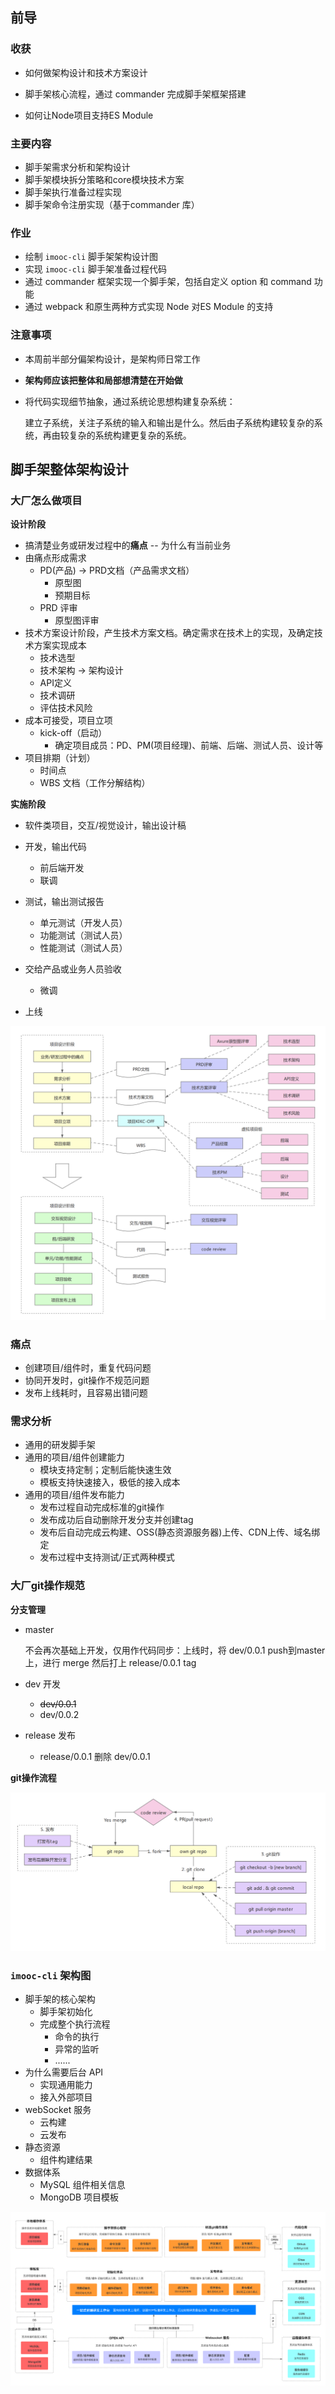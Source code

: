 ## 前导

### 收获

- 如何做架构设计和技术方案设计

- 脚手架核心流程，通过 commander 完成脚手架框架搭建
- 如何让Node项目支持ES Module

### 主要内容

- 脚手架需求分析和架构设计
- 脚手架模块拆分策略和core模块技术方案
- 脚手架执行准备过程实现
- 脚手架命令注册实现（基于commander 库）

### 作业

- 绘制 `imooc-cli` 脚手架架构设计图
- 实现 `imooc-cli` 脚手架准备过程代码
- 通过 commander 框架实现一个脚手架，包括自定义 option 和 command 功能
- 通过 webpack 和原生两种方式实现 Node 对ES Module 的支持

### 注意事项

- 本周前半部分偏架构设计，是架构师日常工作

- **架构师应该把整体和局部想清楚在开始做**

- 将代码实现细节抽象，通过系统论思想构建复杂系统：

  建立子系统，关注子系统的输入和输出是什么。然后由子系统构建较复杂的系统，再由较复杂的系统构建更复杂的系统。

## 脚手架整体架构设计

### 大厂怎么做项目

**设计阶段**

- 搞清楚业务或研发过程中的**痛点** -- 为什么有当前业务
- 由痛点形成需求
  - PD(产品) -> PRD文档（产品需求文档）
    - 原型图
    - 预期目标
  - PRD 评审
    - 原型图评审
- 技术方案设计阶段，产生技术方案文档。确定需求在技术上的实现，及确定技术方案实现成本
  - 技术选型
  - 技术架构 -> 架构设计
  - API定义
  - 技术调研
  - 评估技术风险
- 成本可接受，项目立项
  - kick-off（启动）
    - 确定项目成员：PD、PM(项目经理)、前端、后端、测试人员、设计等
- 项目排期（计划）
  - 时间点
  - WBS 文档（工作分解结构）

**实施阶段**

- 软件类项目，交互/视觉设计，输出设计稿
- 开发，输出代码
  - 前后端开发
  - 联调

- 测试，输出测试报告
  - 单元测试（开发人员）
  - 功能测试（测试人员）
  - 性能测试（测试人员）

- 交给产品或业务人员验收
  - 微调
- 上线

![开发流程](./images/开发流程.png)

### 痛点

- 创建项目/组件时，重复代码问题
- 协同开发时，git操作不规范问题
- 发布上线耗时，且容易出错问题

### 需求分析

- 通用的研发脚手架
- 通用的项目/组件创建能力
  - 模块支持定制；定制后能快速生效
  - 模板支持快速接入，极低的接入成本
- 通用的项目/组件发布能力
  - 发布过程自动完成标准的git操作
  - 发布成功后自动删除开发分支并创建tag
  - 发布后自动完成云构建、OSS(静态资源服务器)上传、CDN上传、域名绑定
  - 发布过程中支持测试/正式两种模式

### 大厂git操作规范

**分支管理**

- master

  不会再次基础上开发，仅用作代码同步：上线时，将 dev/0.0.1 push到master上，进行 merge 然后打上 release/0.0.1 tag

- dev 开发

  - ~~dev/0.0.1~~
  - dev/0.0.2

- release 发布

  - release/0.0.1 删除 dev/0.0.1

**git操作流程**

![](./images/git流程.png)

### `imooc-cli` 架构图

- 脚手架的核心架构
  - 脚手架初始化
  - 完成整个执行流程
    - 命令的执行
    - 异常的监听
    - ......
- 为什么需要后台 API
  - 实现通用能力
  - 接入外部项目
- webSocket 服务
  - 云构建
  - 云发布
- 静态资源
  - 组件构建结果
- 数据体系
  - MySQL 组件相关信息
  - MongoDB 项目模板

![imooc-cli 脚手架架构设计图](./images/imooc-cli架构设计图.png)



 